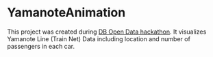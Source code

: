 # YamanoteAnimation

This project was created during [DB Open Data hackathon](https://www.mindboxberlin.com/index.php/db-hackathon-may-2017.html).
It visualizes Yamanote Line (Train Net) Data including location and number of passengers in each car.

